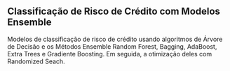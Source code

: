 ## Classificação de Risco de Crédito com Modelos Ensemble
Modelos de classificação de risco de crédito usando algoritmos de Árvore de Decisão e os Métodos Ensemble Random Forest, Bagging, AdaBoost, Extra Trees e Gradiente Boosting. Em seguida, a otimização deles com Randomized Seach.

